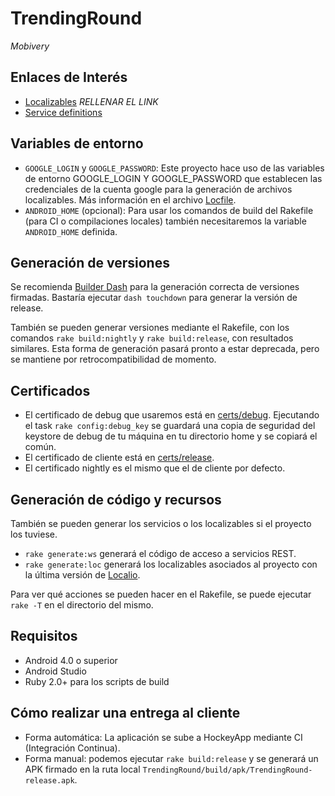 TrendingRound
=============

_Mobivery_

Enlaces de Interés
------------------

* [Localizables](https://docs.mmip.es) *RELLENAR EL LINK*
* [Service definitions](https://github.com/mobivery/service-definitions/blob/master/TrendingRound.xml)

Variables de entorno
--------------------

* `GOOGLE_LOGIN` y `GOOGLE_PASSWORD`: Este proyecto hace uso de las variables de entorno GOOGLE_LOGIN Y GOOGLE_PASSWORD que establecen las credenciales de la cuenta google para la generación de archivos localizables. Más información en el archivo [Locfile](Locfile).
* `ANDROID_HOME` (opcional): Para usar los comandos de build del Rakefile (para CI o compilaciones locales) también necesitaremos la variable `ANDROID_HOME` definida.

Generación de versiones
-----------------------

Se recomienda [Builder Dash](https://github.com/mobivery/builderdash) para la generación correcta de versiones firmadas. Bastaría ejecutar `dash touchdown` para generar la versión de release.

También se pueden generar versiones mediante el Rakefile, con los comandos `rake build:nightly` y `rake build:release`, con resultados similares. Esta forma de generación pasará pronto a estar deprecada, pero se mantiene por retrocompatibilidad de momento.

Certificados
------------

* El certificado de debug que usaremos está en [certs/debug](certs/debug). Ejecutando el task `rake config:debug_key` se guardará una copia de seguridad del keystore de debug de tu máquina en tu directorio home y se copiará el común.
* El certificado de cliente está en [certs/release](certs/release).
* El certificado nightly es el mismo que el de cliente por defecto.

Generación de código y recursos
-------------------------------

También se pueden generar los servicios o los localizables si el proyecto los tuviese.
* `rake generate:ws` generará el código de acceso a servicios REST.
* `rake generate:loc` generará los localizables asociados al proyecto con la última versión de [Localio](https://github.com/mrmans0n/localio).

Para ver qué acciones se pueden hacer en el Rakefile, se puede ejecutar `rake -T` en el directorio del mismo.

Requisitos
----------

* Android 4.0 o superior
* Android Studio
* Ruby 2.0+ para los scripts de build

Cómo realizar una entrega al cliente
------------------------------------

* Forma automática: La aplicación se sube a HockeyApp mediante CI (Integración Continua).
* Forma manual: podemos ejecutar `rake build:release` y se generará un APK firmado en la ruta local `TrendingRound/build/apk/TrendingRound-release.apk`.